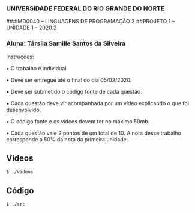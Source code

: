 ###  UNIVERSIDADE FEDERAL DO RIO GRANDE DO NORTE
###IMD0040 – LINGUAGENS DE PROGRAMAÇÃO 2
##PROJETO 1 – UNIDADE 1 – 2020.2
###  Aluna: Társila Samille Santos da Silveira 
Instruções:

• O trabalho é individual.

• Deve ser entregue até o final do dia 05/02/2020.

• Deve ser submetido o código fonte de cada questão.

• Cada questão deve vir acompanhada por um vídeo explicando o que foi
desenvolvido.

• O código fonte e os vídeos devem ter no máximo 50mb.

• Cada questão vale 2 pontos de um total de 10. A nota desse trabalho corresponde
a 50% da nota da primeira unidade.

## Videos

```
$ ./videos
```

## Código

```
$ ./src
```
